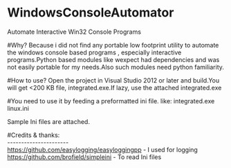 # WindowsConsoleAutomator
Automate Interactive Win32 Console Programs 

#Why?
Because i did not find any portable low footprint utility to automate the windows console based programs , especially interactive programs.Python based modules like wexpect had dependencies and was not easily portable for my needs.Also such modules need python familiarity.

#How to use?
Open the project in Visual Studio 2012 or later and build.You will get <200 KB file, integrated.exe.If lazy, use the attached integrated.exe

#You need to use it by feeding a preformatted ini file. like:
integrated.exe linux.ini

Sample Ini files are attached.


#Credits & thanks:<br>
----------------------<br>
https://github.com/easylogging/easyloggingpp - I used for logging<br>
https://github.com/brofield/simpleini - To read Ini files<br>
